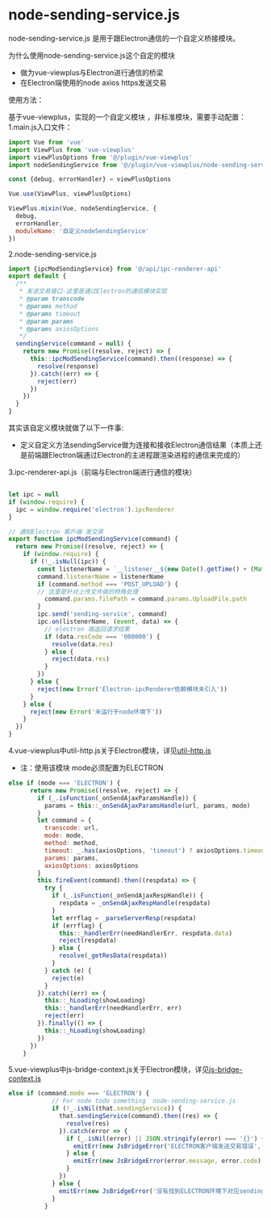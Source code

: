 # node-sending-service.js

node-sending-service.js 是用于跟Electron通信的一个自定义桥接模块。

为什么使用node-sending-service.js这个自定的模块

+ 做为vue-viewplus与Electron进行通信的桥梁
+ 在Electron端使用的node axios https发送交易

使用方法：

基于vue-viewplus，实现的一个自定义模块 ，非标准模块，需要手动配置：
1.main.js入口文件：
```js
import Vue from 'vue'
import ViewPlus from 'vue-viewplus'
import viewPlusOptions from '@/plugin/vue-viewplus'
import nodeSendingService from '@/plugin/vue-viewplus/node-sending-service.js'

const {debug, errorHandler} = viewPlusOptions

Vue.use(ViewPlus, viewPlusOptions)

ViewPlus.mixin(Vue, nodeSendingService, {
  debug,
  errorHandler,
  moduleName: '自定义nodeSendingService'
})

```
2.node-sending-service.js

```js
import {ipcModSendingService} from '@/api/ipc-renderer-api'
export default {
  /**
   * 发送交易接口-这里是通过Electron的通信模块实现
   * @param transcode
   * @params method
   * @params timeout
   * @param params
   * @params axiosOptions
   */
  sendingService(command = null) {
    return new Promise((resolve, reject) => {
      this::ipcModSendingService(command).then((response) => {
        resolve(response)
      }).catch((err) => {
        reject(err)
      })
    })
  }
}
```
其实该自定义模块就做了以下一件事:
+ 定义自定义方法sendingService做为连接和接收Electron通信结果（本质上还是前端跟Electron端通过Electron的主进程跟渲染进程的通信来完成的）

3.ipc-renderer-api.js（前端与Electron端进行通信的模块）

```js

let ipc = null
if (window.require) {
  ipc = window.require('electron').ipcRenderer
}

// 通知Electron 客戶端 发交易
export function ipcModSendingService(command) {
  return new Promise((resolve, reject) => {
    if (window.require) {
      if (!_.isNull(ipc)) {
        const listenerName = `__listener__${new Date().getTime() + (Math.random() * 10).toFixed(5).toString().replace('.', '')}`
        command.listenerName = listenerName
        if (command.method === 'POST_UPLOAD') {
        // 这里是针对上传文件做的特殊处理
          command.params.filePath = command.params.UploadFile.path
        }
        ipc.send('sending-service', command)
        ipc.on(listenerName, (event, data) => {
          // electron 端返回请求结果
          if (data.resCode === '000000') {
            resolve(data.res)
          } else {
            reject(data.res)
          }
        })
      } else {
        reject(new Error('Electron-ipcRenderer依赖模块未引入'))
      }
    } else {
      reject(new Error('未运行于node环境下'))
    }
  })
}

```
4.vue-viewplus中util-http.js关于Electron模块，详见[util-http.js](http://jiiiiiin.cn/vue-viewplus/#/util-http)

 + 注：使用该模块 mode必须配置为ELECTRON

```js
else if (mode === 'ELECTRON') {
      return new Promise((resolve, reject) => {
        if (_.isFunction(_onSendAjaxParamsHandle)) {
          params = this::_onSendAjaxParamsHandle(url, params, mode)
        }
        let command = {
          transcode: url,
          mode: mode,
          method: method,
          timeout: _.has(axiosOptions, 'timeout') ? axiosOptions.timeout : _timeout,
          params: params,
          axiosOptions: axiosOptions
        }
        this.fireEvent(command).then((respdata) => {
          try {
            if (_.isFunction(_onSendAjaxRespHandle)) {
              respdata = _onSendAjaxRespHandle(respdata)
            }
            let errflag = _parseServerResp(respdata)
            if (errflag) {
              this::_handlerErr(needHandlerErr, respdata.data)
              reject(respdata)
            } else {
              resolve(_getResData(respdata))
            }
          } catch (e) {
            reject(e)
          }
        }).catch((err) => {
          this::_hLoading(showLoading)
          this::_handlerErr(needHandlerErr, err)
          reject(err)
        }).finally(() => {
          this::_hLoading(showLoading)
        })
      })
    }
```

5.vue-viewplus中js-bridge-context.js关于Electron模块，详见[js-bridge-context.js](http://jiiiiiin.cn/vue-viewplus/#/js-bridge-context)

```js
else if (command.mode === 'ELECTRON') {
            // For node todo something  node-sending-service.js
            if (!_.isNil(that.sendingService)) {
              that.sendingService(command).then((res) => {
                resolve(res)
              }).catch(error => {
                if (_.isNil(error) || JSON.stringify(error) === '{}') {
                  emitErr(new JsBridgeError('ELECTRON客户端发送交易错误', 'ELECTRON_SERVICE_ERROR'), reject, true)
                } else {
                  emitErr(new JsBridgeError(error.message, error.code), reject, true)
                }
              })
            } else {
              emitErr(new JsBridgeError('没有找到ELECTRON环境下对应sendingService方法', 'ELECTRON_ERROR_SERVICE_UNDEFINED'), reject, true)
            }
          }
```
